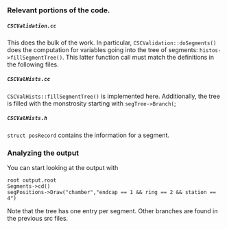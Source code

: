 ### Relevant portions of the code.

##### `CSCValidation.cc`
This does the bulk of the work. In particular,
`CSCValidation::doSegments()` does the computation for variables going into the tree
of segments: `histos->fillSegmentTree()`. This latter function call must match the 
definitions in the following files.

##### `CSCValHists.cc`
`CSCValHists::fillSegmentTree()` is implemented here.  Additionally, the tree is filled with the monstrosity starting with `segTree->Branch(`;

##### `CSCValHists.h`
`struct posRecord` contains the information for a segment.


### Analyzing the output
You can start looking at the output with
```
root output.root
Segments->cd()
segPositions->Draw("chamber","endcap == 1 && ring == 2 && station == 4")
```
Note that the tree has one entry per segment. Other branches are found in the previous src files.

